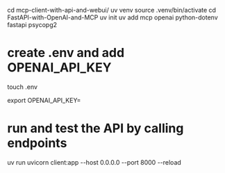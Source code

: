 cd mcp-client-with-api-and-webui/
uv venv
source .venv/bin/activate
cd FastAPI-with-OpenAI-and-MCP
uv init
uv add mcp openai python-dotenv fastapi psycopg2

# create .env and add OPENAI_API_KEY

touch .env

export OPENAI_API_KEY=

# run and test the API by calling endpoints

uv run uvicorn client:app --host 0.0.0.0 --port 8000 --reload
